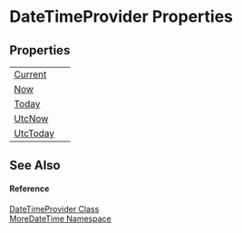 # DateTimeProvider Properties




## Properties
<table>
<tr>
<td><a href="03be4cd5-1e47-414b-885b-79e70a25c8b5">Current</a></td>
<td> </td></tr>
<tr>
<td><a href="832bd057-8643-9ac2-0291-34153556a2e1">Now</a></td>
<td> </td></tr>
<tr>
<td><a href="10463efb-e8d8-d2fe-8a32-4819697b8b94">Today</a></td>
<td> </td></tr>
<tr>
<td><a href="4e826c25-3085-a432-5213-bb052445766e">UtcNow</a></td>
<td> </td></tr>
<tr>
<td><a href="39688ad4-7dd7-10fb-fa0c-f43f213a10e4">UtcToday</a></td>
<td> </td></tr>
</table>

## See Also


#### Reference
<a href="d3cc1d41-0cd0-55ed-a75c-885b8e87f23c">DateTimeProvider Class</a>  
<a href="a0cf3e49-c538-3a00-719c-0d43250a2ae2">MoreDateTime Namespace</a>  
